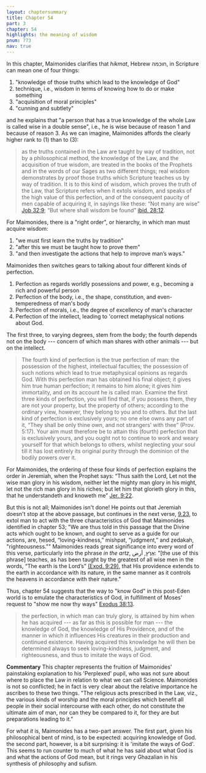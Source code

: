 ```yaml
---
layout: chaptersummary
title: Chapter 54
part: 3
chapter: 54
highlights: the meaning of wisdom
pnum: 773
nav: true
---
```


In this chapter, Maimonides clarifies that _hikmat_, Hebrew חוכמה, in Scripture can mean one of four things:
1. "knowledge of those truths which lead to the knowledge of God"
2. technique, i.e., wisdom in terms of knowing how to do or make something
3. "acquisition of moral principles"
4. "cunning and subtlety"

and he explains that "a person that has a true knowledge of the whole Law is called wise in a double sense", i.e., he is wise because of reason 1 and because of reason 3. As we can imagine, Maimonides affords the clearly higher rank to (1) than to (3): 
> as the truths contained in the Law are taught by way of tradition, not by a philosophical method, the knowledge of the Law, and the acquisition of true wisdom, are treated in the books of the Prophets and in the words of our Sages as two different things; real wisdom demonstrates by proof those truths which Scripture teaches us by way of tradition. It is to this kind of wisdom, which proves the truth of the Law, that Scripture refers when it extols wisdom, and speaks of the high value of this perfection, and of the consequent paucity of men capable of acquiring it, in sayings like these: “Not many are wise” [Job 32:9](https://sefaria.org/Job.32.9); “But where shall wisdom be found” [ibid. 28:12](https://sefaria.org/Job.28.12).

For Maimonides, there is a "right order", or hierarchy, in which man must acquire wisdom:
1. "we must first learn the truths by tradition"
2. "after this we must be taught how to prove them"
3. "and then investigate the actions that help to improve man’s ways."

Maimonides then switches gears to talking about four different kinds of perfection.
1. Perfection as regards worldly posessions and power, e.g., becoming a rich and powerful person
2. Perfection of the body, i.e., the shape, constitution, and even-temperedness of man's body
3. Perfection of morals, i.e., the degree of excellency of man's character
4. Perfection of the intellect, leading to 'correct metaphysical notions about God.

The first three, to varying degrees, stem from the body; the fourth depends not on the body --- concern of which man shares with other animals --- but on the intellect.

> The fourth kind of perfection is the true perfection of man: the possession of the highest, intellectual faculties; the possession of such notions which lead to true metaphysical opinions as regards God. With this perfection man has obtained his final object; it gives him true human perfection; it remains to him alone; it gives him immortality, and on its account he is called man. Examine the first three kinds of perfection, you will find that, if you possess them, they are not your property, but the property of others; according to the ordinary view, however, they belong to you and to others. But the last kind of perfection is exclusively yours; no one else owns any part of it, “They shall be only thine own, and not strangers’ with thee” (Prov. 5:17). Your aim must therefore be to attain this (fourth) perfection that is exclusively yours, and you ought not to continue to work and weary yourself for that which belongs to others, whilst neglecting your soul till it has lost entirely its original purity through the dominion of the bodily powers over it.

For Maimonides, the ordering of these four kinds of perfection explains the order in Jeremiah, when the Prophet says: “Thus saith the Lord, Let not the wise man glory in his wisdom, neither let the mighty man glory in his might, let not the rich man glory in his riches; but let him that glorieth glory in this, that he understandeth and knoweth me” [Jer. 9:22](https://sefaria.org/Jeremiah.9.22).

But this is not all; Maimonides isn't done! He points out that Jeremiah doesn't stop at the above passage, but continues in the next verse, [9.23](https://sefaria.org/Jeremiah.9.23), to extol man to act with the three characteristics of God that Maimonides identified in chapter 53; "We are thus told in this passage that the Divine acts which ought to be known, and ought to serve as a guide for our actions, are, ḥesed, “loving-kindness,” mishpat, “judgment,” and ẓedakah, "righteousness."" Maimonides reads great significance into every word of this verse, particularly into the phrase _in the_ _artz_, אֶרֶץ, أرض: "[the use of this phrase] teaches, as has been taught by the greatest of all wise men in the words, “The earth is the Lord’s” [(Exod. 9:29)](https://sefaria.org/Exodus.9.29), that His providence extends to the earth in accordance with its nature, in the same manner as it controls the heavens in accordance with their nature."

Thus, chapter 54 suggests that the way to "know God" in this post-Eden world is to emulate the characteristics of God, in fulfillment of Moses' request to "show me now thy ways" [Exodus 38:13](https://sefaria.org/Exodus.38.13).

> the perfection, in which man can truly glory, is attained by him when he has acquired --- as far as this is possible for man --- the knowledge of God, the knowledge of His Providence, and of the manner in which it influences His creatures in their production and continued existence. Having acquired this knowledge he will then be determined always to seek loving-kindness, judgment, and righteousness, and thus to imitate the ways of God.
 
**Commentary**
This chapter represents the fruition of Maimonides' painstaking explanation to his 'Perplexed' pupil, who was not sure about where to place the Law in relation to what we can call Science. Maimonides is not so conflicted; he in fact is very clear about the relative importance he ascribes to these two things. "The religious acts prescribed in the Law, viz., the various kinds of worship and the moral principles which benefit all people in their social intercourse with each other, do not constitute the ultimate aim of man, nor can they be compared to it, for they are but preparations leading to it."

For what _it_ is, Maimonides has a two-part answer. The first part, given his philosophical bent of mind, is to be expected: acquiring knowledge of God. the second part, however, is a bit surprising: it is 'imitate the ways of God'. This seems to run counter to much of what he has said about what God is and what the actions of God mean, but it rings very Ghazalian in his synthesis of philosophy and sufism.
